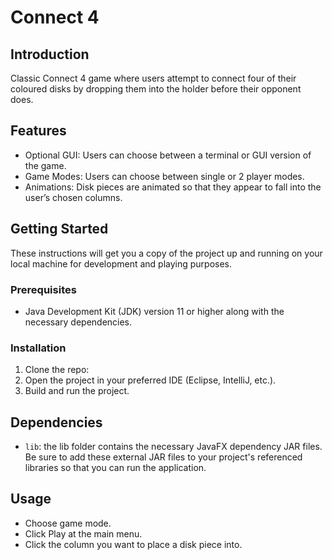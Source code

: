 # Connect 4

## Introduction
Classic Connect 4 game where users attempt to connect four of their coloured disks by dropping them into the holder before their opponent does.

## Features
- Optional GUI: Users can choose between a terminal or GUI version of the game.
- Game Modes: Users can choose between single or 2 player modes.
- Animations: Disk pieces are animated so that they appear to fall into the user’s chosen columns.

## Getting Started
These instructions will get you a copy of the project up and running on your local machine for development and playing purposes.

### Prerequisites
- Java Development Kit (JDK) version 11 or higher along with the necessary dependencies.

### Installation
1. Clone the repo:
2. Open the project in your preferred IDE (Eclipse, IntelliJ, etc.).
3. Build and run the project.

## Dependencies

- `lib`: the lib folder contains the necessary JavaFX dependency JAR files. Be sure to add these external JAR files to your project's referenced libraries so that you can run the application.

## Usage
- Choose game mode.
- Click Play at the main menu.
- Click the column you want to place a disk piece into.
